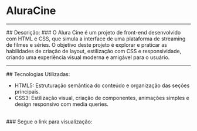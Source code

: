 ﻿# AluraCine
<hr>
## Descrição:
### O Alura Cine é um projeto de front-end desenvolvido com HTML e CSS, que simula a interface de uma plataforma de streaming de filmes e séries. O objetivo deste projeto é explorar e praticar as habilidades de criação de layout, estilização com CSS e responsividade, criando uma experiência visual moderna e amigável para o usuário.
<hr>
## Tecnologias Utilizadas:
<ul>
  <li>HTML5: Estruturação semântica do conteúdo e organização das seções principais.</li>
  <li>CSS3: Estilização visual, criação de componentes, animações simples e design responsivo com media queries.</li>
</ul>
<br>
### Segue o link para visualização: 

